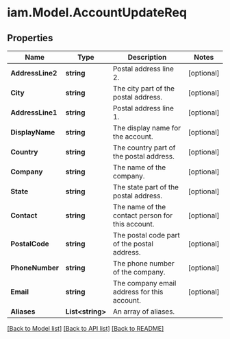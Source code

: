 # iam.Model.AccountUpdateReq
## Properties

Name | Type | Description | Notes
------------ | ------------- | ------------- | -------------
**AddressLine2** | **string** | Postal address line 2. | [optional] 
**City** | **string** | The city part of the postal address. | [optional] 
**AddressLine1** | **string** | Postal address line 1. | [optional] 
**DisplayName** | **string** | The display name for the account. | [optional] 
**Country** | **string** | The country part of the postal address. | [optional] 
**Company** | **string** | The name of the company. | [optional] 
**State** | **string** | The state part of the postal address. | [optional] 
**Contact** | **string** | The name of the contact person for this account. | [optional] 
**PostalCode** | **string** | The postal code part of the postal address. | [optional] 
**PhoneNumber** | **string** | The phone number of the company. | [optional] 
**Email** | **string** | The company email address for this account. | [optional] 
**Aliases** | **List&lt;string&gt;** | An array of aliases. | 

[[Back to Model list]](../README.md#documentation-for-models) [[Back to API list]](../README.md#documentation-for-api-endpoints) [[Back to README]](../README.md)

